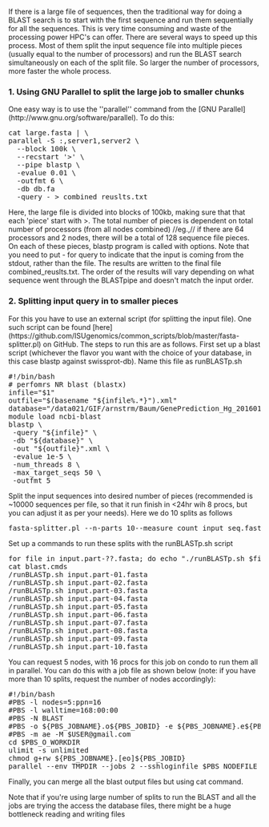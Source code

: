 <p>If there is a large file of sequences, then the traditional way for doing a BLAST search is to start with the first sequence and run them sequentially for all the sequences. This is very time consuming and waste of the processing power HPC's can offer. There are several ways to speed up this process. Most of them split the input sequence file into multiple pieces (usually equal to the number of processors) and run the BLAST search simultaneously on each of the split file. So larger the number of processors, more faster the whole process. </p>
<h3> 1. Using GNU Parallel to split the large job to smaller chunks</h3>
<p>One easy way is to use the ''parallel'' command from the [GNU Parallel](http://www.gnu.org/software/parallel).
To do this:</p>
<pre>
cat large.fasta | \
parallel -S :,server1,server2 \
  --block 100k \
  --recstart '>' \
  --pipe blastp \
  -evalue 0.01 \
  -outfmt 6 \
  -db db.fa 
  -query - > combined_reuslts.txt
</pre>

<p>Here, the large file is divided into blocks of 100kb, making sure that that each 'piece' start with <blockcode>></blockcode>. The total number of pieces is dependent on total number of processors (from all nodes combined) //eg.,// if there are 64 processors and 2 nodes, there will be a total of 128 sequence file pieces.  On each of these pieces, <blockcode>blastp</blockcode> program is called with options. Note that you need to put <blockcode>-</blockcode> for <blockcode>query</blockcode> to indicate that the input is coming from the stdout, rather than the file. The results are written to the final file <blockcode>combined_reuslts.txt</blockcode>. The order of the results will vary depending on what sequence went through the <blockcode>BLAST</blockcode>pipe and doesn't match the input order.</p>
<h3> 2. Splitting input query in to smaller pieces </h3>

<p>For this you have to use an external script (for splitting the input file). One such script can be found [here] (https://github.com/ISUgenomics/common_scripts/blob/master/fasta-splitter.pl) on GitHub. The steps to run this are as follows. First set up a blast script (whichever the flavor you want with the choice of your database, in this case <blockcode>blastp</blockcode> against <blockcode>swissprot-db</blockcode>). Name this file as <blockcode> runBLASTp.sh</blockcode> </p>
<pre>
#!/bin/bash
# perfomrs NR blast (blastx)
infile="$1"
outfile="$(basename "${infile%.*}").xml"
database="/data021/GIF/arnstrm/Baum/GenePrediction_Hg_20160115/05_databases/swissprot/uniprot_sprot"
module load ncbi-blast
blastp \
 -query "${infile}" \
 -db "${database}" \
 -out "${outfile}".xml \
 -evalue 1e-5 \
 -num_threads 8 \
 -max_target_seqs 50 \
 -outfmt 5
</pre>
<p>Split the input sequences into desired number of pieces (recommended is ~10000 sequences per file, so that it run finish in <24hr wih 8 procs, but you can adjust it as per your needs). Here we do 10 splits as follows</p>
<pre>
fasta-splitter.pl --n-parts 10--measure count input_seq.fasta
</pre>

<p>Set up a commands to run these splits with the <blockcode>runBLASTp.sh</blockcode> script</p>

<pre>
for file in input.part-??.fasta; do echo "./runBLASTp.sh $file"; done >> blast.cmds
cat blast.cmds
/runBLASTp.sh input.part-01.fasta
/runBLASTp.sh input.part-02.fasta
/runBLASTp.sh input.part-03.fasta
/runBLASTp.sh input.part-04.fasta
/runBLASTp.sh input.part-05.fasta
/runBLASTp.sh input.part-06.fasta
/runBLASTp.sh input.part-07.fasta
/runBLASTp.sh input.part-08.fasta
/runBLASTp.sh input.part-09.fasta
/runBLASTp.sh input.part-10.fasta
</pre>
 
<p>You can request 5 nodes, with 16 procs for this job on condo to run them all in parallel. You can do this with a job file as shown below (note: if you have more than 10 splits, request the number of nodes accordingly):</p>
<pre>
#!/bin/bash
#PBS -l nodes=5:ppn=16
#PBS -l walltime=168:00:00
#PBS -N BLAST
#PBS -o ${PBS_JOBNAME}.o${PBS_JOBID} -e ${PBS_JOBNAME}.e${PBS_JOBID}
#PBS -m ae -M $USER@gmail.com
cd $PBS_O_WORKDIR
ulimit -s unlimited
chmod g+rw ${PBS_JOBNAME}.[eo]${PBS_JOBID}
parallel --env TMPDIR --jobs 2 --sshloginfile $PBS_NODEFILE  --joblog blast_progress.log --workdir $PWD < blast.cmds
</pre>

<p> Finally, you can merge all the blast output files but using <blockcode>cat</blockcode> command.</p>

<p> Note that if you're using large number of splits to run the BLAST and all the jobs are trying the access the database files, there might be a huge bottleneck reading and writing files</p>